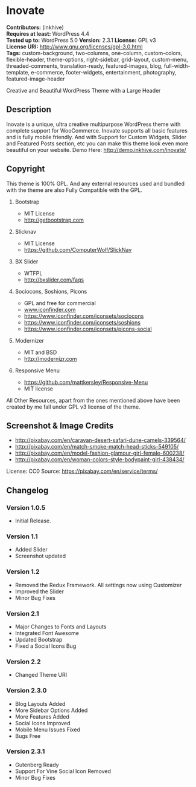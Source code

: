 # Inovate

**Contributors:** (inkhive)  
**Requires at least:** WordPress 4.4  
**Tested up to:** WordPress 5.0
**Version:** 2.3.1
**License:** GPL v3  
**License URI:** http://www.gnu.org/licenses/gpl-3.0.html  
**Tags:** custom-background, two-columns, one-column, custom-colors, flexible-header, theme-options, right-sidebar, grid-layout, custom-menu, threaded-comments, translation-ready, featured-images, blog, full-width-template, e-commerce, footer-widgets, entertainment, photography, featured-image-header

Creative and Beautiful WordPress Theme with a Large Header

## Description

Inovate is a unique, ultra creative multipurpose WordPress theme with complete support for WooCommerce. Inovate supports all basic features and is fully mobile friendly. And with Support for Custom Widgets, Slider and Featured Posts section, etc you can make this theme look even more beautiful on your website. 
Demo Here: http://demo.inkhive.com/inovate/


## Copyright


This theme is 100% GPL. And any external resources used and bundled with the theme are also Fully Compatible with the GPL.

1. Bootstrap
	- MIT License
	- http://getbootstrap.com
	
2. Slicknav
	- MIT License
	- https://github.com/ComputerWolf/SlickNav

3. BX Slider
	- WTFPL
	- http://bxslider.com/faqs			
	
4. Sociocons, Soshions, Picons
	- GPL and free for commercial
	- www.iconfinder.com
	- https://www.iconfinder.com/iconsets/sociocons
	- https://www.iconfinder.com/iconsets/soshions
	- https://www.iconfinder.com/iconsets/picons-social

5. Modernizer 			
	- MIT and BSD
	- http://modernizr.com
	
6. Responsive Menu
	- https://github.com/mattkersley/Responsive-Menu
	- MIT license
	
All Other Resources, apart from the ones mentioned above have been created by me fall under GPL v3 license of the theme.	

## Screenshot & Image Credits

* http://pixabay.com/en/caravan-desert-safari-dune-camels-339564/
* http://pixabay.com/en/match-smoke-match-head-sticks-549105/
* http://pixabay.com/en/model-fashion-glamour-girl-female-600238/
* http://pixabay.com/en/woman-colors-style-bodypaint-girl-438434/

License: CC0
Source: https://pixabay.com/en/service/terms/	

## Changelog

### Version 1.0.5

* Initial Release.
	
### Version 1.1

* Added Slider
* Screenshot updated	
	
### Version 1.2

* Removed the Redux Framework. All settings now using Customizer
* Improved the Slider
* Minor Bug Fixes
	
### Version 2.1

* Major Changes to Fonts and Layouts
* Integrated Font Awesome	
* Updated Bootstrap
* Fixed a Social Icons Bug
	
### Version 2.2

* Changed Theme URI	

### Version 2.3.0

* Blog Layouts Added
* More Sidebar Options Added
* More Features Added
* Social Icons Improved
* Mobile Menu Issues Fixed
* Bugs Free

### Version 2.3.1

* Gutenberg Ready
* Support For Vine Social Icon Removed
* Minor Bug Fixes